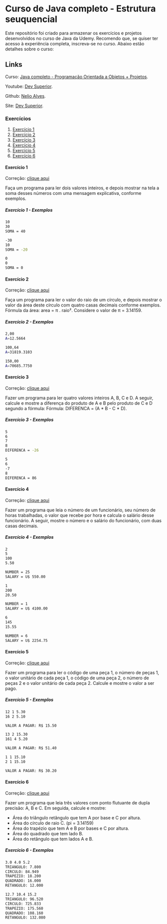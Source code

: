 # Curso de Java completo - Estrutura seuquencial

Este repositório foi criado para armazenar os exercícios e projetos desenvolvidos no curso de Java da Udemy. Recomendo que, se quiser ter acesso à experiência completa, inscreva-se no curso. Abaixo estão detalhes sobre o curso:

## Links

Curso: [Java completo - Programação Orientada a Objetos + Projetos](https://www.udemy.com/course/java-curso-completo/).

Youtube: [Dev Superior](https://www.youtube.com/@DevSuperior).

Github: [Nelio Alves](https://github.com/acenelio).

Site: [Dev Superior](https://devsuperior.com.br).

### Exercícios

1. [Exercício 1](#exercício-1)
1. [Exercício 2](#exercício-2)
1. [Exercício 3](#exercício-3)
1. [Exercício 4](#exercício-4)
1. [Exercício 5](#exercício-5)
1. [Exercício 6](#exercício-6)

#### Exercício 1

Correção: [clique aqui](https://github.com/acenelio/nivelamento-java/blob/master/src/uri1003.java)

Faça um programa para ler dois valores inteiros, e depois mostrar na tela a soma desses números com uma mensagem explicativa, conforme exemplos.

##### Exercício 1 - Exemplos

```bash
10
30
SOMA = 40
```

```bash
-30
10
SOMA = -20
```

```bash
0
0
SOMA = 0
```

#### Exercício 2

Correção: [clique aqui](https://github.com/acenelio/nivelamento-java/blob/master/src/uri1002.java)

Faça um programa para ler o valor do raio de um círculo, e depois mostrar o valor da área deste círculo com quatro casas decimais conforme exemplos. Fórmula da área: area = π . raio². Considere o valor de π = 3.14159.

##### Exercício 2 - Exemplos

```bash
2,00
A=12.5664
```

```bash
100,64
A=31819.3103
```

```bash
150,00
A=70685.7750
```

#### Exercício 3

Correção: [clique aqui](https://github.com/acenelio/nivelamento-java/blob/master/src/uri1007.java)

Fazer um programa para ler quatro valores inteiros A, B, C e D. A seguir, calcule e mostre a diferença do produto de A e B pelo produto de C e D segundo a fórmula: Fórmula: DIFERENCA = (A \* B - C \* D).

##### Exercício 3 - Exemplos

```bash
5
6
7
8
DIFERENCA = -26
```

```bash
5
6
-7
8
DIFERENCA = 86
```

#### Exercício 4

Correção: [clique aqui](https://github.com/acenelio/nivelamento-java/blob/master/src/uri1008.java)

Fazer um programa que leia o número de um funcionário, seu número de horas trabalhadas, o valor que recebe por hora e calcula o salário desse funcionário. A seguir, mostre o número e o salário do funcionário, com duas casas decimais.

##### Exercício 4 - Exemplos

```bash
2
5
100
5.50

NUMBER = 25
SALARY = U$ 550.00
```

```bash
1
200
20.50

NUMBER = 1
SALARY = U$ 4100.00
```

```bash
6
145
15.55

NUMBER = 6
SALARY = U$ 2254.75
```

#### Exercício 5

Correção: [clique aqui](https://github.com/acenelio/nivelamento-java/blob/master/src/uri1010.java)

Fazer um programa para ler o código de uma peça 1, o número de peças 1, o valor unitário de cada peça 1, o código de uma peça 2, o número de peças 2 e o valor unitário de cada peça 2. Calcule e mostre o valor a ser pago.

##### Exercício 5 - Exemplos

```bash
12 1 5.30
16 2 5.10

VALOR A PAGAR: R$ 15.50
```

```bash
13 2 15.30
161 4 5.20

VALOR A PAGAR: R$ 51.40
```

```bash
1 1 15.10
2 1 15.10

VALOR A PAGAR: R$ 30.20
```

#### Exercício 6

Correção: [clique aqui](https://github.com/acenelio/nivelamento-java/blob/master/src/uri1012.java)

Fazer um programa que leia três valores com ponto flutuante de dupla precisão: A, B e C. Em seguida, calcule e mostre:

- Área do triângulo retângulo que tem A por base e C por altura.
- Área do círculo de raio C. (pi = 3.14159)
- Área do trapézio que tem A e B por bases e C por altura.
- Área do quadrado que tem lado B.
- Área do retângulo que tem lados A e B.

##### Exercício 6 - Exemplos

```bash
3.0 4.0 5.2
TRIANGULO: 7.800
CIRCULO: 84.949
TRAPEZIO: 18.200
QUADRADO: 16.000
RETANGULO: 12.000 
```

```bash
12.7 10.4 15.2
TRIANGULO: 96.520
CIRCULO: 725.833
TRAPEZIO: 175.560
QUADRADO: 108.160
RETANGULO: 132.080 
```
